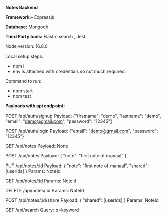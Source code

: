 **Notes Backend**

**Framework:-** Expressjs

**Database:** Mongodb

**Third Party tools:** Elastic search , Jest

Node version: 16.8.0

Local setup steps:

- npm i
- env is attached with credentials so not much required.

Command to run:

- npm start
- npm test

**Payloads with api endpoint:**

POST /api/auth/signup 
Payload: {"firstname": "demo", "lastname": "demo", "email": "demo@gmail.com", "password": "12345"}

POST /api/auth/login
Payload: {"email": "demo@gmail.com", "password": "12345"}

GET /api/notes
Payload: None

POST /api/notes
Payload: {
    "note": "first note of manaal"
}

PUT /api/notes/:id
Payload: {
    "note": "first note of manaal",
    "shared": [userIds]
}
Params: NoteId

GET /api/notes/:id
Params: NoteId

DELETE /api/notes/:id
Params: NoteId

POST /api/notes/:id/share
Payload: {
    "shared": [userIds]
}
Params: NoteId

GET /api/search
Query: q=keyword







